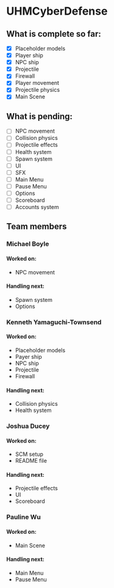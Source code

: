# UHMCyberDefense
## What is complete so far:
 - [x] Placeholder models
  - [x] Player ship
  - [x] NPC ship
  - [x] Projectile
  - [x] Firewall
 - [x] Player movement
 - [x] Projectile physics
 - [x] Main Scene
## What is pending:
 - [ ] NPC movement
 - [ ] Collision physics
 - [ ] Projectile effects
 - [ ] Health system
 - [ ] Spawn system
 - [ ] UI
 - [ ] SFX
 - [ ] Main Menu
 - [ ] Pause Menu
 - [ ] Options
 - [ ] Scoreboard
 - [ ] Accounts system
## Team members
### Michael Boyle
#### Worked on:
  * NPC movement
#### Handling next:
  * Spawn system
  * Options
### Kenneth Yamaguchi-Townsend
#### Worked on:
  * Placeholder models
  * Payer ship
  * NPC ship
  * Projectile
  * Firewall
#### Handling next:
  * Collision physics
  * Health system
### Joshua Ducey
#### Worked on:
  * SCM setup
  * README file
#### Handling next:
  * Projectile effects
  * UI
  * Scoreboard
### Pauline Wu
#### Worked on:
  * Main Scene
#### Handling next:
  * Main Menu
  * Pause Menu
